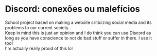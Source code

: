 # Discord: conexões ou malefícios
School project based on making a website criticizing social media and its problems to our current society. <br>
Keep in mind this is just an opinion and I do think you can use Discord as long as you have conscience to not do bad stuff or suffer in there. I use it too! <br>
I'm actually really proud of this lol